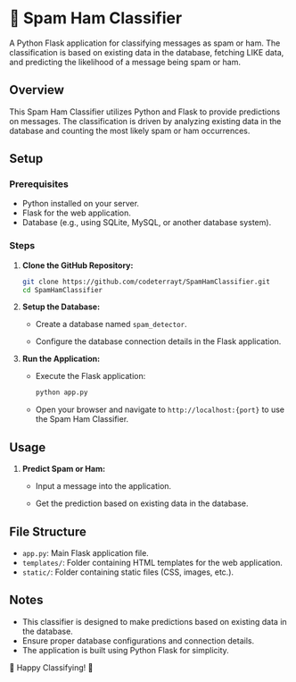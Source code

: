 # 📧 Spam Ham Classifier

A Python Flask application for classifying messages as spam or ham. The classification is based on existing data in the database, fetching LIKE data, and predicting the likelihood of a message being spam or ham.

## Overview

This Spam Ham Classifier utilizes Python and Flask to provide predictions on messages. The classification is driven by analyzing existing data in the database and counting the most likely spam or ham occurrences.

## Setup

### Prerequisites

- Python installed on your server.
- Flask for the web application.
- Database (e.g., using SQLite, MySQL, or another database system).

### Steps

1. **Clone the GitHub Repository:**

    ```bash
    git clone https://github.com/codeterrayt/SpamHamClassifier.git
    cd SpamHamClassifier
    ```

2. **Setup the Database:**

    - Create a database named `spam_detector`.

    - Configure the database connection details in the Flask application.

3. **Run the Application:**

    - Execute the Flask application:

        ```bash
        python app.py
        ```

    - Open your browser and navigate to `http://localhost:{port}` to use the Spam Ham Classifier.

## Usage

1. **Predict Spam or Ham:**

    - Input a message into the application.

    - Get the prediction based on existing data in the database.

## File Structure

- `app.py`: Main Flask application file.
- `templates/`: Folder containing HTML templates for the web application.
- `static/`: Folder containing static files (CSS, images, etc.).

## Notes

- This classifier is designed to make predictions based on existing data in the database.
- Ensure proper database configurations and connection details.
- The application is built using Python Flask for simplicity.

📧 Happy Classifying! 🚀
